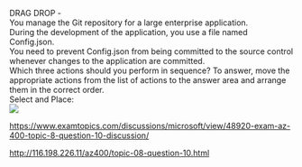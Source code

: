 DRAG DROP -<br/>You manage the Git repository for a large enterprise application.<br/>During the development of the application, you use a file named Config.json.<br/>You need to prevent Config.json from being committed to the source control whenever changes to the application are committed.<br/>Which three actions should you perform in sequence? To answer, move the appropriate actions from the list of actions to the answer area and arrange them in the correct order.<br/>Select and Place:<br/><img src="https://www.examtopics.com/assets/media/exam-media/04257/0041600001.png" class="in-exam-image"/><br/><p><a href="https://www.examtopics.com/discussions/microsoft/view/48920-exam-az-400-topic-8-question-10-discussion/">https://www.examtopics.com/discussions/microsoft/view/48920-exam-az-400-topic-8-question-10-discussion/</a></p><p><a href="http://116.198.226.11/az400/topic-08-question-10.html">http://116.198.226.11/az400/topic-08-question-10.html</a></p><script src="https://giscus.app/client.js"                    data-repo="azsamples/az204"                    data-repo-id="R_kgDOMRXzDQ"                    data-category="General"                    data-category-id="DIC_kwDOMRXzDc4Cgi27"                    data-mapping="pathname"                    data-strict="0"                    data-reactions-enabled="0"                    data-emit-metadata="0"                    data-input-position="bottom"                    data-theme="preferred_color_scheme"                    data-lang="en"                    crossorigin="anonymous"                    async>                    </script>